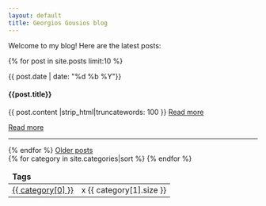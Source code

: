 ```yaml
---
layout: default
title: Georgios Gousios blog
---
```


Welcome to my blog! Here are the latest posts:

<div class="row">
<div class="span9">

{% for post in site.posts limit:10 %}

 <div class="row">
   <div class="span2">
     <span class="label label-success">{{ post.date | date: "%d %b %Y"}}</span>
   </div>
   <div class="span7">
     <h4>{{post.title}}</h4>
     <p> {{ post.content |strip_html|truncatewords: 100 }}
     <span style="blog-read-more"><a href="{{ post.url }}">Read more</a></span>
     </p>
     <a href="{{ post.url }}#disqus_thread">Read more</a>
     <hr/>
   </div>
 </div>
{% endfor %}
  <a href="/blog/archive.html">Older posts</a>
</div>

<div class="span3">

<table class="table table-hover table-condensed">
  <thead>
  <tr>
    <td><b>Tags</b></td>
    <td></td>
  </tr>
  </thead>
  <tbody>
{% for category in site.categories|sort %}
  <tr>
    <td><a href="{{ BASE_PATH }}{{ site.JB.categories_path }}#{{ category[0] }}-ref"><span class="label">{{ category[0] }}</span></a></td>
    <td>x {{ category[1].size }} </td>
  </tr>
{% endfor %}
  </tbody>
</table>

</div>
</div>

<script type="text/javascript">
  var disqus_shortname = 'gousiosghomepage';
  (function () {
    var s = document.createElement('script'); s.async = true;
    s.type = 'text/javascript';
    s.src = 'http://' + disqus_shortname + '.disqus.com/count.js';
    (document.getElementsByTagName('HEAD')[0] || document.getElementsByTagName('BODY')[0]).appendChild(s);
  }());
</script>
